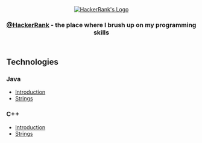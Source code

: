 <!DOCTYPE html>
<html lang="en">

<head>
    <meta charset="UTF-8">
    <meta http-equiv="X-UA-Compatible" content="IE=edge">
    <meta name="viewport" content="width=device-width, initial-scale=1.0">
</head>

<body>
    <header>
        <section class="header">
            <article class="header__logo">
                <a href="https://www.hackerrank.com/" class="header__link" target="_blank">
                    <img src="https://camo.githubusercontent.com/49e713e1463692beaff7b552eb60511454485659f6131286eeab9db84e91840a/68747470733a2f2f69302e77702e636f6d2f6772616473696e67616d65732e636f6d2f77702d636f6e74656e742f75706c6f6164732f323031362f30352f3835363737315f3636383232343035333139373834315f313934333639393030395f6f2e706e67"
                        alt="HackerRank's Logo" class="header__img">
                </a>
            </article>
            <article class="header__title">
                <h1 class="header__about" align="center">
                    <a href="https://www.hackerrank.com/" class="header__link"
                        target="_blank">@HackerRank</a> - the place where I brush up on my programming skills
                </h1>
            </article>
        </section>
    </header>
    <main>
	<section class="techs">
	    <h2 class="techs__title">
                Technologies
            </h2>
	    <article class="techs__java">
	        <h3 class="techs__title">
                Java
                </h3>
		<ul class="techs__list">
		    <li class="techs__item">
                        <a href="https://github.com/todorkrastev/hacker-rank/tree/main/java/S01_Introduction"
                            class="techs__link" target="_blank">
                            Introduction
                        </a>
                    </li>
		    <li class="techs__item">
                        <a href="https://github.com/todorkrastev/hacker-rank/tree/main/java/S02_Strings"
                            class="techs__link" target="_blank">
                            Strings
                        </a>
                    </li>
		</ul>
	    </article>
 	    <article class="techs__cpp">
	    	<h3 class="techs__title">
                C++
                </h3>
		<ul class="techs__list">
		    <li class="techs__item">
                        <a href="https://github.com/todorkrastev/hacker-rank/tree/main/cpp/S01_Introduction"
                            class="techs__link" target="_blank">
                            Introduction
                        </a>
                    </li>
		    <li class="techs__item">
                        <a href="https://github.com/todorkrastev/hacker-rank/tree/main/cpp/S02_Strings"
                            class="techs__link" target="_blank">
                            Strings
                        </a>
                    </li>
		</ul>
	    </article>
	</section>
    </main>
</body>

</html>
